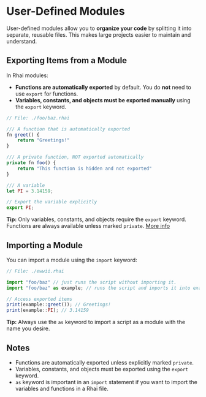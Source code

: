 # User-Defined Modules

User-defined modules allow you to **organize your code** by splitting it into separate, reusable files. This makes large projects easier to maintain and understand.

## Exporting Items from a Module

In Rhai modules:

- **Functions are automatically exported** by default. You do **not** need to use `export` for functions.
- **Variables, constants, and objects must be exported manually** using the `export` keyword.

```js
// File: ./foo/baz.rhai

/// A function that is automatically exported
fn greet() {
    return "Greetings!"
}

/// A private function, NOT exported automatically
private fn foo() {
    return "This function is hidden and not exported"
}

/// A variable
let PI = 3.14159;

// Export the variable explicitly
export PI;
```

**Tip:** Only variables, constants, and objects require the `export` keyword. Functions are always available unless marked `private`. [More info](https://rhai.rs/book/language/modules/export.html#export-functions)

## Importing a Module

You can import a module using the `import` keyword:

```js
// File: ./ewwii.rhai

import "foo/baz" // just runs the script without importing it.
import "foo/baz" as example; // runs the script and imports it into example.

// Access exported items
print(example::greet()); // Greetings!
print(example::PI); // 3.14159
```

**Tip:** Always use the `as` keyword to import a script as a module with the name you desire.

## Notes

- Functions are automatically exported unless explicitly marked `private`.
- Variables, constants, and objects must be exported using the `export` keyword.
- `as` keyword is important in an `import` statement if you want to import the variables and functions in a Rhai file.
